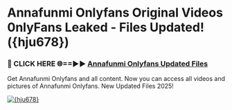 # Annafunmi Onlyfans Original Videos 0nlyFans Leaked - Files Updated! ({hju678})

<h3>🔴 CLICK HERE 🌐==►► <a href="https://tinyurl.com/ms9xzufz" rel="nofollow">Annafunmi Onlyfans Updated Files</a></h3>

Get Annafunmi Onlyfans and all content. Now you can access all videos and pictures of Annafunmi Onlyfans. New Updated Files 2025!

[![{hju678}](https://i.imgur.com/PQ7UWWw.gif)](https://tinyurl.com/ms9xzufz)